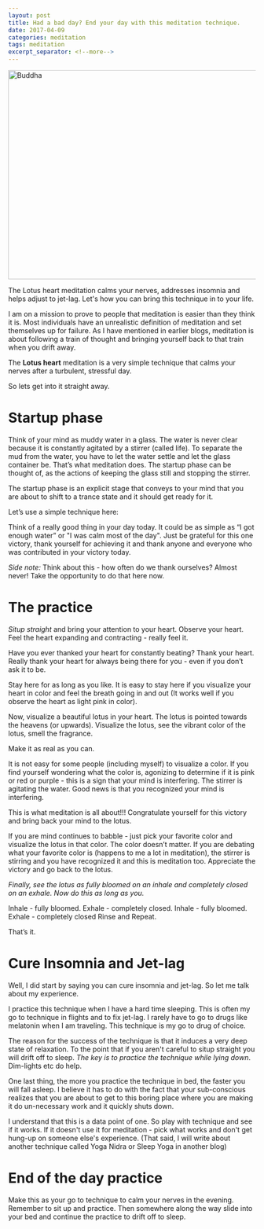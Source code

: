```yaml
---
layout: post
title: Had a bad day? End your day with this meditation technique. 
date: 2017-04-09
categories: meditation
tags: meditation
excerpt_separator: <!--more-->
---
```


<a data-flickr-embed="true"  href="https://www.flickr.com/photos/singh_harpreet/432032079/in/album-72157594294597652/" title="Buddha"><img src="https://c1.staticflickr.com/1/179/432032079_e3f1abaee1_z.jpg?zz&#x3D;1" width="640" height="426" alt="Buddha"></a><script async src="//embedr.flickr.com/assets/client-code.js" charset="utf-8"></script>


The Lotus heart meditation calms your nerves, addresses insomnia and helps adjust to jet-lag. Let's how you can bring this technique in to your life.
<!--more-->

I am on a mission to prove to people that meditation is easier than they think it is. Most individuals have an unrealistic definition of meditation and set themselves up for failure. As I have mentioned in earlier blogs, meditation is about following a train of thought and bringing yourself back to that train when you drift away.

The __Lotus heart__ meditation is a very simple technique that calms your nerves after a turbulent, stressful day.

So lets get into it straight away.

# Startup phase

Think of your mind as muddy water in a glass. The water is never clear because it is constantly agitated by a stirrer (called life). To separate the mud from the water, you have to let the water settle and let the glass container be. That’s what meditation does. The startup phase can be thought of, as the actions of keeping the glass still and stopping the stirrer.

The startup phase is an explicit stage that conveys to your mind that you are about to shift to a trance state and it should get ready for it.

Let’s use a simple technique here:

Think of a really good thing in your day today. It could be as simple as “I got enough water” or "I was calm most of the day". Just be grateful for this one victory, thank yourself for achieving it and thank anyone and everyone who was contributed in your victory today.

*Side note:* Think about this - how often do we thank ourselves? Almost never! Take the opportunity to do that here now.

# The practice
*Situp straight* and bring your attention to your heart. Observe your heart. Feel the heart expanding and contracting - really feel it.

Have you ever thanked your heart for constantly beating? Thank your heart. Really thank your heart for always being there for you - even if you don’t ask it to be.

Stay here for as long as you like. It is easy to stay here if you visualize your heart in color and feel the breath going in and out (It works well if you observe the heart as light pink in color).

Now, visualize a beautiful lotus in your heart. The lotus is pointed towards the heavens (or upwards). Visualize the lotus, see the vibrant color of the lotus, smell the fragrance.

Make it as real as you can.

It is not easy for some people (including myself) to visualize a color. If you find yourself wondering what the color is, agonizing to determine if it is pink or red or purple - this is a sign that your mind is interfering. The stirrer is agitating the water. Good news is that you recognized your mind is interfering.

This is what meditation is all about!!! Congratulate yourself for this victory and bring back your mind to the lotus.

If you are mind continues to babble - just pick your favorite color and visualize the lotus in that color. The color doesn’t matter. If you are debating what your favorite color is (happens to me a lot in meditation), the stirrer is stirring and you have recognized it and this is meditation too. Appreciate the victory and go back to the lotus.

*Finally, see the lotus as fully bloomed on an inhale  and completely closed on an exhale. Now do this as long as you.*

Inhale - fully bloomed. Exhale - completely closed.
Inhale - fully bloomed. Exhale - completely closed
Rinse and Repeat.

That’s it.

# Cure Insomnia and Jet-lag
Well, I did start by saying you can cure insomnia and jet-lag. So let me talk about my experience.

I practice this technique when I have a hard time sleeping. This is often my go to technique in flights and to fix jet-lag. I rarely have to go to drugs like melatonin when I am traveling. This technique is my go to drug of choice.

The reason for the success of the technique is that it induces a very deep state of relaxation. To the point that if you aren't careful to situp straight you will drift off to sleep. *The key is to practice the technique while lying down*. Dim-lights etc do help.

One last thing, the more you practice the technique in bed, the faster you will fall asleep. I believe it has to do with the fact that your sub-conscious realizes that you are about to get to this boring place where you are making it do un-necessary work and it quickly shuts down.

I understand that this is a data point of one. So play with technique and see if it works. If it doesn't use it for meditation - pick what works and don't get hung-up on someone else's experience. (That said, I will write about another technique called Yoga Nidra or Sleep Yoga in another blog)

# End of the day practice
Make this as your go to technique to calm your nerves in the evening. Remember to sit up and practice. Then somewhere along the way slide into your bed and continue the practice to drift off to sleep.

